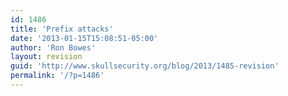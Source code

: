 ```yaml
---
id: 1486
title: 'Prefix attacks'
date: '2013-01-15T15:08:51-05:00'
author: 'Ron Bowes'
layout: revision
guid: 'http://www.skullsecurity.org/blog/2013/1485-revision'
permalink: '/?p=1486'
---
```


